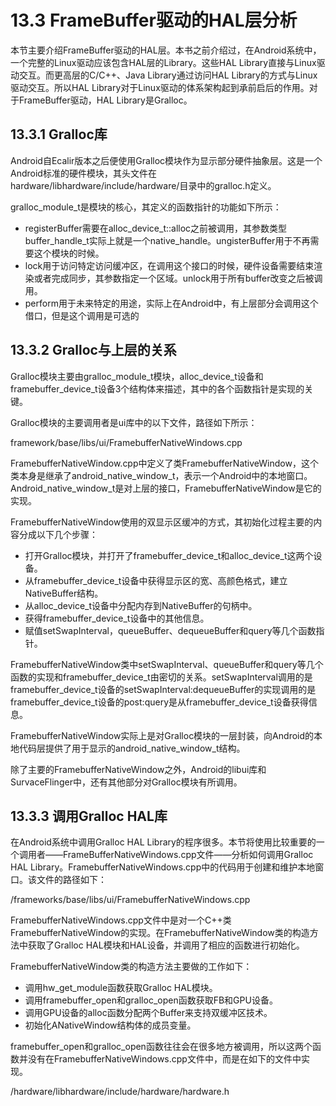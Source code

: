 # 13.3 FrameBuffer驱动的HAL层分析

本节主要介绍FrameBuffer驱动的HAL层。本书之前介绍过，在Android系统中，一个完整的Linux驱动应该包含HAL层的Library。这些HAL Library直接与Linux驱动交互。而更高层的C/C++、Java Library通过访问HAL Library的方式与Linux驱动交互。所以HAL Library对于Linux驱动的体系架构起到承前启后的作用。对于FrameBuffer驱动，HAL Library是Gralloc。
## 13.3.1  Gralloc库

Android自Ecalir版本之后便使用Gralloc模块作为显示部分硬件抽象层。这是一个Android标准的硬件模块，其头文件在hardware/libhardware/include/hardware/目录中的gralloc.h定义。

gralloc_module_t是模块的核心，其定义的函数指针的功能如下所示：

* registerBuffer需要在alloc_device_t::alloc之前被调用，其参数类型buffer_handle_t实际上就是一个native_handle。ungisterBuffer用于不再需要这个模块的时候。
* lock用于访问特定访问缓冲区，在调用这个接口的时候，硬件设备需要结束渲染或者完成同步，其参数指定一个区域。unlock用于所有buffer改变之后被调用。
* perform用于未来特定的用途，实际上在Android中，有上层部分会调用这个借口，但是这个调用是可选的

## 13.3.2  Gralloc与上层的关系

Gralloc模块主要由gralloc_module_t模块，alloc_device_t设备和framebuffer_device_t设备3个结构体来描述，其中的各个函数指针是实现的关键。

Gralloc模块的主要调用者是ui库中的以下文件，路径如下所示：

framework/base/libs/ui/FramebufferNativeWindows.cpp

FramebufferNativeWindow.cpp中定义了类FramebufferNativeWindow，这个类本身是继承了android_native_window_t，表示一个Android中的本地窗口。Android_native_window_t是对上层的接口，FramebufferNativeWindow是它的实现。


FramebufferNativeWindow使用的双显示区缓冲的方式，其初始化过程主要的内容分成以下几个步骤：

* 打开Gralloc模块，并打开了framebuffer_device_t和alloc_device_t这两个设备。
* 从framebuffer_device_t设备中获得显示区的宽、高颜色格式，建立NativeBuffer结构。
* 从alloc_device_t设备中分配内存到NativeBuffer的句柄中。
* 获得framebuffer_device_t设备中的其他信息。
* 赋值setSwapInterval，queueBuffer、dequeueBuffer和query等几个函数指针。

FramebufferNativeWindow类中setSwapInterval、queueBuffer和query等几个函数的实现和framebuffer_device_t由密切的关系。setSwapInterval调用的是framebuffer_device_t设备的setSwapInterval:dequeueBuffer的实现调用的是framebuffer_device_t设备的post:query是从framebuffer_device_t设备获得信息。

FramebufferNativeWindow实际上是对Gralloc模块的一层封装，向Android的本地代码层提供了用于显示的android_native_window_t结构。

除了主要的FramebufferNativeWindow之外，Android的libui库和SurvaceFlinger中，还有其他部分对Gralloc模块有所调用。

## 13.3.3 调用Gralloc HAL库

在Android系统中调用Gralloc HAL Library的程序很多。本节将使用比较重要的一个调用者——FrameBufferNativeWindows.cpp文件——分析如何调用Gralloc HAL Library。FramebufferNativeWindows.cpp中的代码用于创建和维护本地窗口。该文件的路径如下：

/frameworks/base/libs/ui/FramebufferNativeWindows.cpp

FramebufferNativeWindows.cpp文件中是对一个C++类FramebufferNativeWindow的实现。在FramebufferNativeWindow类的构造方法中获取了Gralloc HAL模块和HAL设备，并调用了相应的函数进行初始化。


FramebufferNativeWindow类的构造方法主要做的工作如下：

* 调用hw_get_module函数获取Gralloc HAL模块。
* 调用framebuffer_open和gralloc_open函数获取FB和GPU设备。
* 调用GPU设备的alloc函数分配两个Buffer来支持双缓冲区技术。
* 初始化ANativeWindow结构体的成员变量。

framebuffer_open和gralloc_open函数往往会在很多地方被调用，所以这两个函数并没有在FramebufferNativeWindows.cpp文件中，而是在如下的文件中实现。

/hardware/libhardware/include/hardware/hardware.h